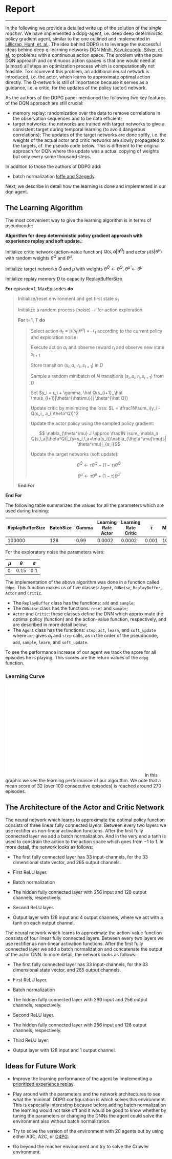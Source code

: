 # Report
-------------

In the following we provide a detailed write up of the solution of the _single reacher_.
We have implemented a ddpg-agent, i.e. deep deep deterministic policy gradient agent, similar to the one outlined and implemented in [Lillicrap, Hunt, et. al.](http://arxiv.org/abs/1509.02971).
The idea behind DDPG is to leverage the  successful ideas behind deep q-learning networks DQN [Mnih, Kavukcuoglu, Silver, et. al.](http://www.nature.com/articles/nature14236) to problems with a continuous action space. The problem with the pure DQN approach and continuous action spaces is that one would need at (almost) all steps an optimization process which is computationally not feasible.
To circumvent this problem, an additional neural network is introduced, i.e. the actor, which learns to approximate optimal action directly. The Q-network is still of importance because it serves as a guidance, i.e. a critic, for the updates of the policy (actor) network.

As the authors of the DDPG paper mentioned the following two key features of the DQN approach are still crucial:
* memory replay: randomization over the data to remove correlations in the observation sequences and to be data efficient;
* target networks: the networks are trained with target networks to give a consistent target during temporal learning (to avoid dangerous correlations); The updates of the target networks are done softly, i.e. the weights of the actual actor and critic networks are slowly propagated to the targets, cf. the pseudo code below. This is different to the original approach for DQN where the update was a actual copying of weights but only every some thousand steps.

In addition to those the authors of DDPG add:
* batch normalization [Ioffe and Szegedy](http://arxiv.org/abs/1502.03167).

Next, we describe in detail how the learning is done and implemented
in our dqn agent.

## The Learning Algorithm

The most convenient way to give the learning algorithm is in terms of pseudocode:

**Algorithm for deep deterministic policy gradient approach with experience replay and soft update.**:

Initialize critic network (action-value function) $Q(s, a|\theta^Q)$ and actor $\mu(s|\theta^\mu)$ with random weights $\theta^Q$ and $\theta^\mu$.

Initialize target networks $\hat Q$ and $\hat \mu$ with weights $\theta^{\hat Q} \leftarrow \theta^Q$, $\theta^{\hat \mu} \leftarrow \theta^\mu$

Initialize replay memory $D$ to capacity ReplayBufferSize

**For** episode=1, MaxEpisodes **do**
>  Initialize/reset environment and get first state $s_1$
>
> Initialize a random process (noise) $\mathcal N$ for action exploration
>
> **For** t=1, T **do**
>> Select action $a_t = \mu(s_t|\theta^\mu) + \mathcal N_t$ according to the current policy and exploration noise
>>
>> Execute action $a_t$ and observe reward $r_t$ and observe new state $s_{t+1}$
>>
>> Store transition $(s_t,\, a_t,\, r_t,\, s_{t+1})$ in $D$
>>
>> Sample a random minibatch of $N$ transitions $(s_i,\,a_i,\,r_i,\,s_{i+1})$ from $D$
>>
>> Set $y_i = r_i + \gamma\, \hat Q(s_{i+1},\,\hat \mu(s_{i+1}|\theta^{\hat\mu})| \theta^{\hat Q})
>>
>> Update critic by minimizing the loss: $L = \tfrac1N\sum_i(y_i - Q(s_i,\, a_i|\theta^Q))^2
>>
>> Update the actor policy using the sampled policy gradient:
>>
>> $$ \nabla_{\theta^\mu} J \approx \frac1N \sum_i\nabla_a Q(s,\,a|\theta^Q)|_{s=s_i,\,a=\mu(s_i)}\nabla_{\theta^\mu}\mu(s|\theta^\mu)|_{s_i}$$
>> 
>> Update the target networks (soft update):
>>
>> $$ \theta^{\hat Q} \leftarrow \tau \theta^Q + (1 - \tau)\theta^{\hat Q} $$
>>
>> $$ \theta^{\hat \mu} \leftarrow \tau \theta^\mu + (1 - \tau)\theta^{\hat\mu}$$
>>
> **End For**

**End For**

The following table summarizes the values for all the parameters which are used during training:

|ReplayBufferSize| BatchSize |Gamma | Learning Rate Actor| Learning Rate Critic| $\tau$ | MaxEpisodes | Weight Decay | 
|------------------|---------|------|--------------------|--------------------|-----|------|---|
| 100000           | 128     | 0.99 |      0.0002        |      0.0002        |0.001|1000 | 0.0001 |

For the exploratory noise the parameters were:

| $\mu$ | $\theta$ | $\sigma$ |
|-------|----------|----------|
|0.     |   0.15   |    0.1   | 



The implementation of the above algorithm was done in a function called `ddpg`. This function makes us of five classes: `Agent`, `OUNoise`, `ReplayBuffer`, `Actor` and `Critic`.
* The `ReplayBuffer` class has the functions: `add` and `sample`;
* The `OUNoise` class has the functions: `reset` and `sample`;
* `Actor` and `Critic`: these classes define the DNN which approximate the optimal policy (function) and the action-value function, respectively, and are described in more detail below;
* The `Agent` class has the functions: `step`, `act`, `learn`, and `soft_update` where `act` gives $a_t$ and `step` calls, as in the order of the pseudocode,  `add`, `sample`, `learn`, and `soft_update`.


To see the performance increase of our agent we track the score for all episodes he is playing. This scores are the return values of the `ddpg` function.

### Learning Curve

![Learning Curve](learning_curve.png)
In this graphic we see the learning performance of our algorithm. We note that a mean score of 32 (over 100 consecutive episodes) is reached around 270 episodes.

## The Architecture of the Actor and Critic Network

The neural network which learns to approximate the optimal policy function consists of three linear fully connected layers. Between every two layers we use rectifier as non-linear activation functions. After the first fully connected layer we add a batch normalization. And in the very end a tanh is used to constrain the action to the action space which goes from $-1$ to $1$. In more detail, the network looks as follows:

* The first fully connected layer has 33 input-channels, for the 33 dimensional state vector, and 265 output channels.

* First ReLU layer.

* Batch normalization

* The hidden fully connected layer with 256 input and 128 output channels, respectively.

* Second ReLU layer.

* Output layer with 128 input and 4 output channels, where we act with a tanh on each output channel.


The neural network which learns to approximate the action-value function consists of four linear fully connected layers. Between every two layers we use rectifier as non-linear activation functions. After the first fully connected layer we add a batch normalization and concatenate the output of the actor DNN. In more detail, the network looks as follows:

* The first fully connected layer has 33 input-channels, for the 33 dimensional state vector, and 265 output channels.

* First ReLU layer.

* Batch normalization

* The hidden fully connected layer with 260 input and 256 output channels, respectively.

* Second ReLU layer.

* The hidden fully connected layer with 256 input and 128 output channels, respectively.

* Third ReLU layer.

* Output layer with 128 input and 1 output channel.




## Ideas for Future Work

* Improve the learning performance of the agent by implementing a [prioritized experience replay](https://arxiv.org/abs/1511.05952).

* Play around with the parameters and the network architectures to see what the 'minimal' DDPG configuration is which solves this environment. This is especially interesting because before adding batch normalization the learning would not take off and it would be good to know whether by tuning the parameters or changing the DNNs the agent could solve the environment also without batch normalization.

* Try to solve the version of the environment with 20 agents but by using either A3C, A2C, or [D4PG](http://arxiv.org/abs/1804.08617).

* Go beyond the reacher environment and try to solve the Crawler environment.

